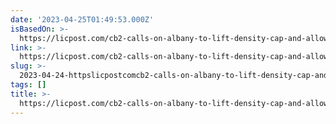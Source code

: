 ```yaml
---
date: '2023-04-25T01:49:53.000Z'
isBasedOn: >-
  https://licpost.com/cb2-calls-on-albany-to-lift-density-cap-and-allow-office-spaces-to-be-converted-into-housing
link: >-
  https://licpost.com/cb2-calls-on-albany-to-lift-density-cap-and-allow-office-spaces-to-be-converted-into-housing
slug: >-
  2023-04-24-httpslicpostcomcb2-calls-on-albany-to-lift-density-cap-and-allow-office-spaces-to-be-converted-into-housing
tags: []
title: >-
  https://licpost.com/cb2-calls-on-albany-to-lift-density-cap-and-allow-office-spaces-to-be-converted-into-housing
---
```


